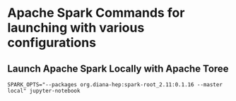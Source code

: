 # Apache Spark Commands for launching with various configurations

## Launch Apache Spark Locally with Apache Toree
```
SPARK_OPTS="--packages org.diana-hep:spark-root_2.11:0.1.16 --master local" jupyter-notebook
```

## 
